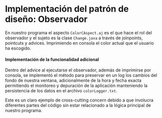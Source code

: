 # Implementación del patrón de diseño: Observador

En nuestro programa el aspecto `ColorCAspect.aj` es el que hace el rol del observador y el sujeto es la clase `Change.java` a través de joinpoints, pointcuts y advices. Imprimiendo en consola el color actual que el usuario ha escogido. 

#### Implementación de la funcionalidad adicional 

Dentro del advice al ejecutarse el observador, además de imprimirse por consola, se implementó el método para preservar en un log los cambios del fondo de nuestra ventana, adicionalmente de la hora y fecha exacta permitiendo el monitoreo y depuración de la aplicación manteniendo la persistencia de los datos en el archivo `colorLogger.txt`.

Este es un claro ejemplo de cross-cutting concern debido a que involucra diferentes partes del código
sin estar relacionado a la lógica principal de nuestro programa.

